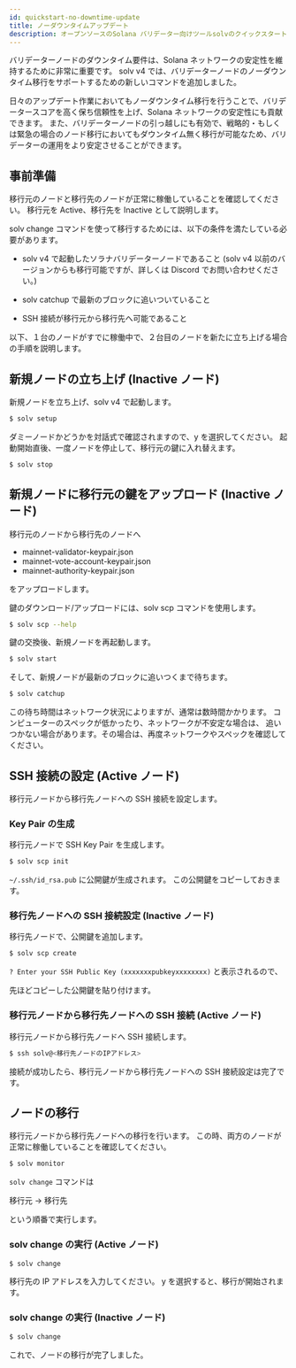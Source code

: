```yaml
---
id: quickstart-no-downtime-update
title: ノーダウンタイムアップデート
description: オープンソースのSolana バリデーター向けツールsolvのクイックスタート - ノーダウンタイムアップデート
---
```


バリデーターノードのダウンタイム要件は、Solana ネットワークの安定性を維持するために非常に重要です。
solv v4 では、バリデーターノードのノーダウンタイム移行をサポートするための新しいコマンドを追加しました。

日々のアップデート作業においてもノーダウンタイム移行を行うことで、バリデータースコアを高く保ち信頼性を上げ、Solana ネットワークの安定性にも貢献できます。
また、バリデーターノードの引っ越しにも有効で、戦略的・もしくは緊急の場合のノード移行においてもダウンタイム無く移行が可能なため、バリデーターの運用をより安定させることができます。

## 事前準備

移行元のノードと移行先のノードが正常に稼働していることを確認してください。
移行元を Active、移行先を Inactive として説明します。

solv change コマンドを使って移行するためには、以下の条件を満たしている必要があります。

- solv v4 で起動したソラナバリデーターノードであること
  (solv v4 以前のバージョンからも移行可能ですが、詳しくは Discord でお問い合わせください。)

- solv catchup で最新のブロックに追いついていること
- SSH 接続が移行元から移行先へ可能であること

以下、１台のノードがすでに稼働中で、２台目のノードを新たに立ち上げる場合の手順を説明します。

## 新規ノードの立ち上げ (Inactive ノード)

新規ノードを立ち上げ、solv v4 で起動します。

```bash
$ solv setup
```

ダミーノードかどうかを対話式で確認されますので、y を選択してください。
起動開始直後、一度ノードを停止して、移行元の鍵に入れ替えます。

```bash
$ solv stop
```

## 新規ノードに移行元の鍵をアップロード (Inactive ノード)

移行元のノードから移行先のノードへ

- mainnet-validator-keypair.json
- mainnet-vote-account-keypair.json
- mainnet-authority-keypair.json

をアップロードします。

鍵のダウンロード/アップロードには、solv scp コマンドを使用します。

```bash
$ solv scp --help
```

鍵の交換後、新規ノードを再起動します。

```bash
$ solv start
```

そして、新規ノードが最新のブロックに追いつくまで待ちます。

```bash
$ solv catchup
```

この待ち時間はネットワーク状況によりますが、通常は数時間かかります。
コンピューターのスペックが低かったり、ネットワークが不安定な場合は、
追いつかない場合があります。その場合は、再度ネットワークやスペックを確認してください。

## SSH 接続の設定 (Active ノード)

移行元ノードから移行先ノードへの SSH 接続を設定します。

### Key Pair の生成

移行元ノードで SSH Key Pair を生成します。

```bash
$ solv scp init
```

`~/.ssh/id_rsa.pub` に公開鍵が生成されます。
この公開鍵をコピーしておきます。

### 移行先ノードへの SSH 接続設定 (Inactive ノード)

移行先ノードで、公開鍵を追加します。

```bash
$ solv scp create
```

`? Enter your SSH Public Key (xxxxxxxpubkeyxxxxxxxx)` と表示されるので、

先ほどコピーした公開鍵を貼り付けます。

### 移行元ノードから移行先ノードへの SSH 接続 (Active ノード)

移行元ノードから移行先ノードへ SSH 接続します。

```bash
$ ssh solv@<移行先ノードのIPアドレス>
```

接続が成功したら、移行元ノードから移行先ノードへの SSH 接続設定は完了です。

## ノードの移行

移行元ノードから移行先ノードへの移行を行います。
この時、両方のノードが正常に稼働していることを確認してください。

```bash
$ solv monitor
```

`solv change` コマンドは

移行元 -> 移行先

という順番で実行します。

### solv change の実行 (Active ノード)

```bash
$ solv change
```

移行先の IP アドレスを入力してください。
y を選択すると、移行が開始されます。

### solv change の実行 (Inactive ノード)

```bash
$ solv change
```

これで、ノードの移行が完了しました。
